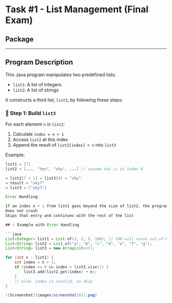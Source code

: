 # Task #1 - List Management (Final Exam)

##  Package


---

## Program Description

This Java program manipulates two predefined lists:

- `list1`: A list of integers  
- `list2`: A list of strings  

It constructs a third list, `list3`, by following these steps:

### 🔹 Step 1: Build `list3`

For each element `n` in `list1`:
1. Calculate `index = n + 1`
2. Access `list2` at this index
3. Append the result of `list2[index] + n` into `list3`

Example:
```java
list1 = [7]
list2 = [..., "hez", "xky", ...] // assume xky is at index 8

→ list2[7 + 1] = list2[8] = "xky"
→ result = "xky7"
→ list3 = ["xky7"]

Error Handling: 

If an index n + 1 from list1 goes beyond the size of list2, the program:
Does not crash
Skips that entry and continues with the rest of the list

## 💡 Example with Error Handling

```java
List<Integer> list1 = List.of(1, 2, 5, 100); // 100 will cause out-of-bounds
List<String> list2 = List.of("a", "b", "c", "d", "e", "f", "g");
List<String> list3 = new ArrayList<>();

for (int n : list1) {
    int index = n + 1;
    if (index >= 0 && index < list2.size()) {
        list3.add(list2.get(index) + n);
    }
    // else: index is invalid, so skip
}

![Screenshot](images/screenshot(81).png)